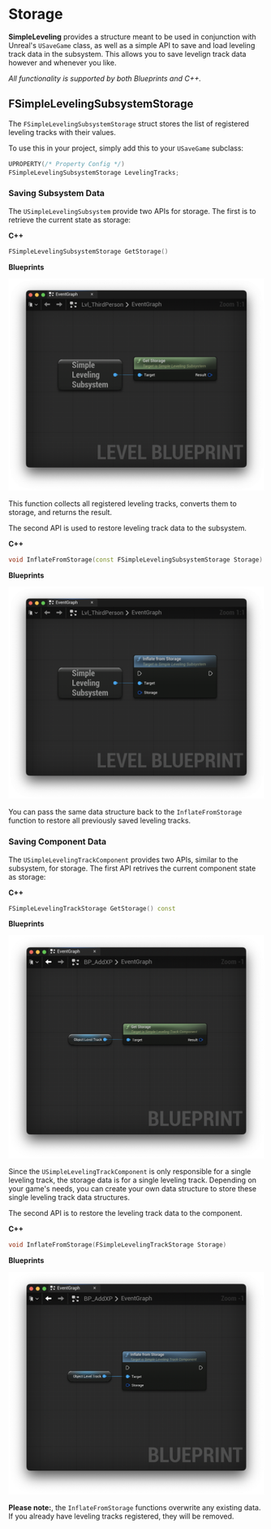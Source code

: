 # Storage

**SimpleLeveling** provides a structure meant to be used in conjunction with Unreal's `USaveGame` class, as well as a simple API to save and load leveling track data in the subsystem. This allows you to save levelign track data however and whenever you like.

*All functionality is supported by both Blueprints and C++.*

## FSimpleLevelingSubsystemStorage

The `FSimpleLevelingSubsystemStorage` struct stores the list of registered leveling tracks with their values.

To use this in your project, simply add this to your `USaveGame` subclass:

```c++
UPROPERTY(/* Property Config */)
FSimpleLevelingSubsystemStorage LevelingTracks;
```

### Saving Subsystem Data

The `USimpleLevelingSubsystem` provide two APIs for storage. The first is to retrieve the current state as storage:

**C++**

```c++
FSimpleLevelingSubsystemStorage GetStorage()
```

**Blueprints**

![SimpleLevelingSubsystem Get Storage Blueprint Function](./Images/Subsystem_GetStorageBlueprint.png)

This function collects all registered leveling tracks, converts them to storage, and returns the result.

The second API is used to restore leveling track data to the subsystem.

**C++**

```c++
void InflateFromStorage(const FSimpleLevelingSubsystemStorage Storage)
```

**Blueprints**

![SimpleLeveling Inflate From Storage Blueprint Function](./Images/Subsystem_InflateFromStorageBlueprint.png)

You can pass the same data structure back to the `InflateFromStorage` function to restore all previously saved leveling tracks.

### Saving Component Data

The `USimpleLevelingTrackComponent` provides two APIs, similar to the subsystem, for storage. The first API retrives the current component state as storage:

**C++**

```c++
FSimpleLevelingTrackStorage GetStorage() const
```

**Blueprints**

![SimpleLevelingTrackComponent Get Storage Blueprint Function](./Images/Component_GetStorageBlueprint.png)

Since the `USimpleLevelingTrackComponent` is only responsible for a single leveling track, the storage data is for a single leveling track. Depending on your game's needs, you can create your own data structure to store these single leveling track data structures.

The second API is to restore the leveling track data to the component.

**C++**

```c++
void InflateFromStorage(FSimpleLevelingTrackStorage Storage)
```

**Blueprints**

![SimpleLevelingTrackComponent Inflate From Storage Blueprint Function](./Images/Component_InflateFromStorageBlueprint.png)

**Please note:**, the `InflateFromStorage` functions overwrite any existing data. If you already have leveling tracks registered, they will be removed.